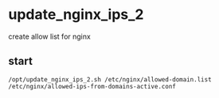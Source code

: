 # update_nginx_ips_2
create allow list for nginx

## start
`/opt/update_nginx_ips_2.sh /etc/nginx/allowed-domain.list /etc/nginx/allowed-ips-from-domains-active.conf`
